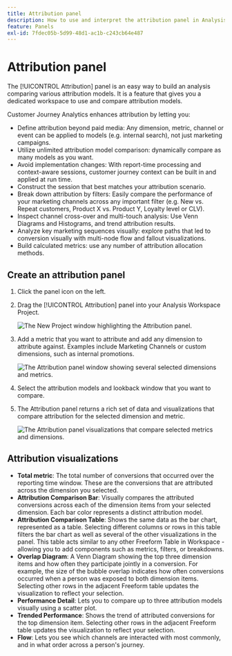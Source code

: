 ```yaml
---
title: Attribution panel
description: How to use and interpret the attribution panel in Analysis Workspace.
feature: Panels
exl-id: 7fdec05b-5d99-48d1-ac1b-c243cb64e487
---
```

# Attribution panel

The [!UICONTROL Attribution] panel is an easy way to build an analysis comparing various attribution models. It is a feature that gives you a dedicated workspace to use and compare attribution models.

Customer Journey Analytics enhances attribution by letting you:

* Define attribution beyond paid media: Any dimension, metric, channel or event can be applied to models (e.g. internal search), not just marketing campaigns.
* Utilize unlimited attribution model comparison: dynamically compare as many models as you want.
* Avoid implementation changes: With report-time processing and context-aware sessions, customer journey context can be built in and applied at run time.
* Construct the session that best matches your attribution scenario.
* Break down attribution by filters: Easily compare the performance of your marketing channels across any important filter (e.g. New vs. Repeat customers, Product X vs. Product Y, Loyalty level or CLV).
* Inspect channel cross-over and multi-touch analysis: Use Venn Diagrams and Histograms, and trend attribution results.
* Analyze key marketing sequences visually: explore paths that led to conversion visually with multi-node flow and fallout visualizations.
* Build calculated metrics: use any number of attribution allocation methods.

## Create an attribution panel

1. Click the panel icon on the left.
1. Drag the [!UICONTROL Attribution] panel into your Analysis Workspace Project.

   ![The New Project window highlighting the Attribution panel.](assets/Attribution_Panel_1.png)

1. Add a metric that you want to attribute and add any dimension to attribute against. Examples include Marketing Channels or custom dimensions, such as internal promotions.

   ![The Attribution panel window showing several selected dimensions and metrics.](assets/attribution_panel2.png)

1. Select the attribution models and lookback window that you want to compare.

1. The Attribution panel returns a rich set of data and visualizations that compare attribution for the selected dimension and metric.

   ![The Attribution panel visualizations that compare selected metrics and dimensions.](assets/attr_panel_vizs.png)

## Attribution visualizations

* **Total metric**: The total number of conversions that occurred over the reporting time window. These are the conversions that are attributed across the dimension you selected.
* **Attribution Comparison Bar**: Visually compares the attributed conversions across each of the dimension items from your selected dimension. Each bar color represents a distinct attribution model.
* **Attribution Comparison Table**: Shows the same data as the bar chart, represented as a table. Selecting different columns or rows in this table filters the bar chart as well as several of the other visualizations in the panel. This table acts similar to any other Freeform Table in Workspace - allowing you to add components such as metrics, filters, or breakdowns.
* **Overlap Diagram**: A Venn Diagram showing the top three dimension items and how often they participate jointly in a conversion. For example, the size of the bubble overlap indicates how often conversions occurred when a person was exposed to both dimension items. Selecting other rows in the adjacent Freeform table updates the visualization to reflect your selection.
* **Performance Detail**: Lets you to compare up to three attribution models visually using a scatter plot.
* **Trended Performance**: Shows the trend of attributed conversions for the top dimension item. Selecting other rows in the adjacent Freeform table updates the visualization to reflect your selection.
* **Flow**: Lets you see which channels are interacted with most commonly, and in what order across a person's journey.
